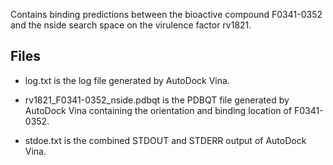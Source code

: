 Contains binding predictions between the bioactive compound F0341-0352 and the nside search space on the virulence factor rv1821.

## Files

- log.txt is the log file generated by AutoDock Vina.

- rv1821_F0341-0352_nside.pdbqt is the PDBQT file generated by AutoDock Vina containing the orientation and binding location of F0341-0352.

- stdoe.txt is the combined STDOUT and STDERR output of AutoDock Vina.

